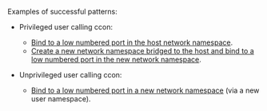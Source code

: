 Examples of successful patterns:

* Privileged user calling ccon:
  * [Bind to a low numbered port in the host network
    namespace](net-host-root).
  * [Create a new network namespace bridged to the host and bind to a
    low numbered port in the new network namespace](net-veth-root).

* Unprivileged user calling ccon:
  * [Bind to a low numbered port in a new network namespace](net-new)
    (via a new user namespace).
